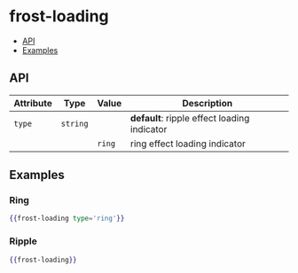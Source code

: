 # frost-loading

* [API](#API)
* [Examples](#Examples)

## API
| Attribute | Type | Value | Description |
| --------- | ---- | ----- | ----------- |
| `type` | `string` || **default**: ripple effect loading indicator |
| | | `ring` | ring effect loading indicator |

## Examples
### Ring
```handlebars
{{frost-loading type='ring'}}
```

### Ripple
```handlebars
{{frost-loading}}
```
